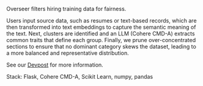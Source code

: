 Overseer filters hiring training data for fairness.

Users input source data, such as resumes or text-based records, which are then transformed into text embeddings to capture the semantic meaning of the text. 
Next, clusters are identified and an LLM (Cohere CMD-A) extracts common traits that define each group. Finally, we prune over-concentrated sections to ensure that no dominant category skews the dataset, leading to a more balanced and representative distribution. 

See our [Devpost](https://devpost.com/software/overseer-vn8fpc) for more information.

Stack: Flask, Cohere CMD-A, Scikit Learn, numpy, pandas
